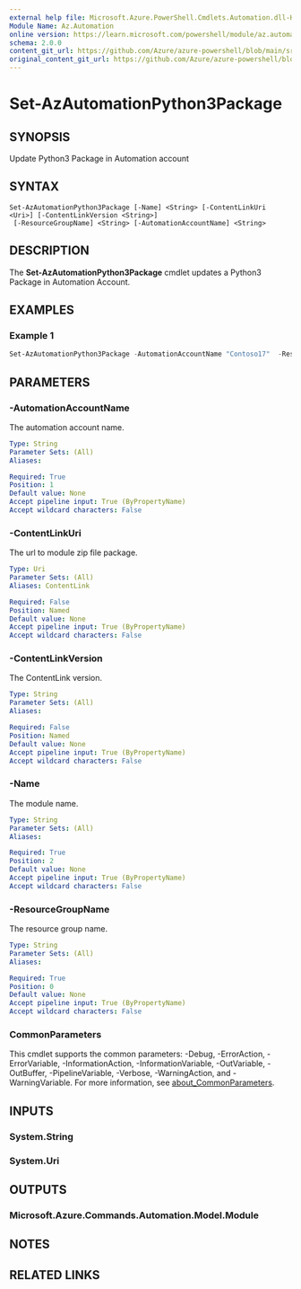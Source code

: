 ```yaml
---
external help file: Microsoft.Azure.PowerShell.Cmdlets.Automation.dll-Help.xml
Module Name: Az.Automation
online version: https://learn.microsoft.com/powershell/module/az.automation/set-azautomationpython3package
schema: 2.0.0
content_git_url: https://github.com/Azure/azure-powershell/blob/main/src/Automation/Automation/help/Set-AzAutomationPython3Package.md
original_content_git_url: https://github.com/Azure/azure-powershell/blob/main/src/Automation/Automation/help/Set-AzAutomationPython3Package.md
---
```


# Set-AzAutomationPython3Package

## SYNOPSIS
Update Python3 Package in Automation account

## SYNTAX

```
Set-AzAutomationPython3Package [-Name] <String> [-ContentLinkUri <Uri>] [-ContentLinkVersion <String>]
 [-ResourceGroupName] <String> [-AutomationAccountName] <String> 
```

## DESCRIPTION
The **Set-AzAutomationPython3Package** cmdlet updates a Python3 Package in Automation Account.

## EXAMPLES

### Example 1
```powershell
Set-AzAutomationPython3Package -AutomationAccountName "Contoso17"  -ResourceGroupName "ResourceGroup01" -Name "Python3PackageName" -ContentLinkUri "https://packageURI.com/package.whl"
```


## PARAMETERS

### -AutomationAccountName
The automation account name.

```yaml
Type: String
Parameter Sets: (All)
Aliases:

Required: True
Position: 1
Default value: None
Accept pipeline input: True (ByPropertyName)
Accept wildcard characters: False
```

### -ContentLinkUri
The url to module zip file package.

```yaml
Type: Uri
Parameter Sets: (All)
Aliases: ContentLink

Required: False
Position: Named
Default value: None
Accept pipeline input: True (ByPropertyName)
Accept wildcard characters: False
```

### -ContentLinkVersion
The ContentLink version.

```yaml
Type: String
Parameter Sets: (All)
Aliases:

Required: False
Position: Named
Default value: None
Accept pipeline input: True (ByPropertyName)
Accept wildcard characters: False
```

### -Name
The module name.

```yaml
Type: String
Parameter Sets: (All)
Aliases:

Required: True
Position: 2
Default value: None
Accept pipeline input: True (ByPropertyName)
Accept wildcard characters: False
```

### -ResourceGroupName
The resource group name.

```yaml
Type: String
Parameter Sets: (All)
Aliases:

Required: True
Position: 0
Default value: None
Accept pipeline input: True (ByPropertyName)
Accept wildcard characters: False
```

### CommonParameters
This cmdlet supports the common parameters: -Debug, -ErrorAction, -ErrorVariable, -InformationAction, -InformationVariable, -OutVariable, -OutBuffer, -PipelineVariable, -Verbose, -WarningAction, and -WarningVariable. For more information, see [about_CommonParameters](http://go.microsoft.com/fwlink/?LinkID=113216).

## INPUTS

### System.String

### System.Uri

## OUTPUTS

### Microsoft.Azure.Commands.Automation.Model.Module

## NOTES

## RELATED LINKS
